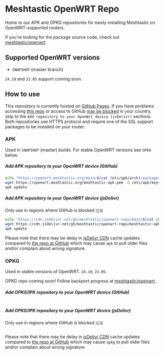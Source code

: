 # Meshtastic OpenWRT Repo

Home to our APK and OPKG repositories for easily installing Meshtastic on OpenWRT-supported routers.

If you're looking for the package source code, check out [meshtastic/openwrt](https://github.com/meshtastic/openwrt).

## Supported OpenWRT versions
- `SNAPSHOT` (master branch)

`24.10` and `23.05` support coming soon.

## How to use

This repository is currently hosted on [GitHub Pages](https://github.com). If you have problems accessing [this repo](https://openwrt.meshtastic.org) or access to GitHub [may be blocked](https://en.wikipedia.org/wiki/Censorship_of_GitHub) in your country, skip to the `Add repository to your OpenWrt device (jsDelivr)` sections. Both repositories use HTTPS protocol and require one of the SSL support packages to be installed on your router.

### APK
Used in `SNAPSHOT` (master) builds. For stable OpenWRT versions see `OPKG` below.

##### Add APK repository to your OpenWRT device (GitHub)

```sh
echo "https://openwrt.meshtastic.org/main/$(cat /etc/apk/arch)/packages.adb" > /etc/apk/repositories.d/meshtastic.list
wget https://openwrt.meshtastic.org/meshtastic-apk.pem -O /etc/apk/keys/meshtastic-apk.pem
apk update
```

##### Add APK repository to your OpenWRT device (jsDelivr)
Only use in regions where GitHub is blocked 🇨🇳

```sh
echo "https://cdn.jsdelivr.net/gh/meshtastic/openwrt-repo/main/$(cat /etc/apk/arch)/packages.adb" > /etc/apk/repositories.d/meshtastic.list
wget https://cdn.jsdelivr.net/gh/meshtastic/openwrt-repo/meshtastic-apk.pem -O /etc/apk/keys/meshtastic-apk.pem
apk update
```

Please note that there may be delay in [jsDelivr CDN](https://cdn.jsdelivr.net/gh/meshtastic/openwrt-repo) cache updates compared to [the repo at GitHub](https://openwrt.meshtastic.org) which may cause `apk` to pull older files and/or complain about wrong signature.


### OPKG
Used in stable versions of OpenWRT. `24.10`, `23.05`.

OPKG repo coming soon! Follow backport progress at [meshtastic/openwrt](https://github.com/meshtastic/openwrt).

##### Add OPKG/IPK repository to your OpenWRT device (GitHub)

```sh
```

##### Add OPKG/IPK repository to your OpenWRT device (jsDelivr)
Only use in regions where GitHub is blocked 🇨🇳

```sh
```

Please note that there may be delay in [jsDelivr CDN](https://cdn.jsdelivr.net/gh/meshtastic/openwrt-repo) cache updates compared to [the repo at GitHub](https://openwrt.meshtastic.org) which may cause `opkg` to pull older files and/or complain about wrong signature.
